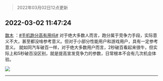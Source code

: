 > 2022年03月02日12点更新
<link rel="stylesheet" href="https://cdn.jsdelivr.net/gh/taotie6/sampleJSON@main/css/photo_show.css">
<meta name="referrer" content="no-referrer" />


 ## 2022-03-02 11:47:24 

 [㪚木](https://www.coolapk.com/feed/33933239?shareKey=NDk0ZjJlMjU2ZWUyNjIxZWVjODY~) ：<a class="feed-link-tag" href="/t/手机跑分高有用吗?type=0">#手机跑分高有用吗#</a> 对于绝大多数人而言，跑分属于竞争力手段，实际意义不大，甚至都没啥参考意义。但对于小部分性能用户和游戏用户，具有一定参考意义。
就如同汽车破百一样，对于绝大多数用户而言，2秒破百看起来很牛，但实际上和5秒破百没区别，就是提高宣发竞争力的参数<!--break-->，日常根本不会有几次机会体验。 

<div class="album">
<img class="img-item" src="http://image.coolapk.com/feed/2019/0507/23/1081091_4553_7562@320x166.gif" />
</div>

 ------- 

